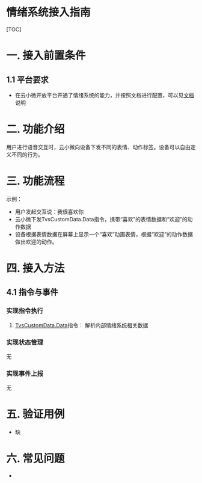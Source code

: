 # 情绪系统接入指南


[TOC]

# 一. 接入前置条件


## 1.1 平台要求

- 在云小微开放平台开通了情绪系统的能力，并按照文档进行配置，可以见[文档](https://docs.qq.com/doc/DTVdTRERwbWNET0lz)说明

# 二. 功能介绍

用户进行语音交互时，云小微向设备下发不同的表情、动作标签。设备可以自由定义不同的行为。

# 三. 功能流程

示例：
- 用户发起交互说：我很喜欢你
- 云小微下发TvsCustomData.Data指令，携带“喜欢”的表情数据和“欢迎”的动作数据
- 设备根据表情数据在屏幕上显示一个“喜欢”动画表情，根据“欢迎”的动作数据做出欢迎的动作。

# 四. 接入方法

## 4.1 指令与事件

### 实现指令执行

1. [TvsCustomData.Data](https://github.com/TencentDingdang/TVS-API/blob/master/protocal/TvsCustomData.md#1-data%E6%8C%87%E4%BB%A4)指令：
解析内部情绪系统相关数据


### 实现状态管理

无
### 实现事件上报

无




# 五. 验证用例

- 缺

# 六. 常见问题

- 
